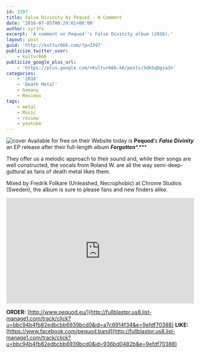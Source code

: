 ```yaml
---
id: 3397
title: False Divinity by Pequod - A Comment
date: '2016-07-05T00:29:01+00:00'
author: syr3fx
excerpt: 'A comment on Pequod''s False Divinity album (2016).'
layout: post
guid: 'http://kultur666.com/?p=3397'
publicize_twitter_user:
    - kultur666
publicize_google_plus_url:
    - 'https://plus.google.com/+Kultur666-k6/posts/5dkSqDgsaJn'
categories:
    - '2016'
    - 'Death Metal'
    - Gemany
    - Reviews
tags:
    - metal
    - Music
    - review
    - youtube
---
```


![cover](http://localhost:8080/wp-content/uploads/2016/07/cover.jpg) Available for free on their Website today is **Pequod**‘s ***False Divinity*** an EP release after their full-length album ***Forgotten****.***

They offer us a melodic approach to their sound and, while their songs are well constructed, the vocals from Roland W. are all the way semi-deep-guttural as fans of death metal likes them.

Mixed by Fredrik Folkare (Unleashed, Necrophobic) at Chrome Studios (Sweden), the album is sure to please fans and new finders alike.

<iframe allow="accelerometer; autoplay; clipboard-write; encrypted-media; gyroscope; picture-in-picture; web-share" allowfullscreen="" frameborder="0" height="281" loading="lazy" src="https://www.youtube.com/embed/tU3r6W1FCj0?feature=oembed" title="PEQUOD - False Divinity (Lyric Video)" width="500"></iframe>

**ORDER:** [http://www.pequod.eu/](http://fullblastpr.us8.list-manage1.com/track/click?u=bbc94b4fb82edbcbb6939bcd0&id=a7c6914f34&e=9efdf70388)
**LIKE:** [https://www.facebook.com/pequod.band](http://fullblastpr.us8.list-manage1.com/track/click?u=bbc94b4fb82edbcbb6939bcd0&id=936bd0482b&e=9efdf70388)
